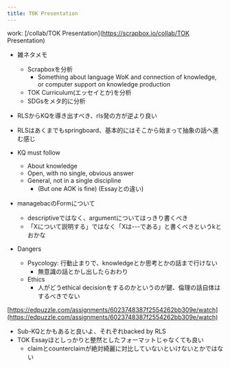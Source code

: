 ```yaml
---
title: TOK Presentation
---
```


work: \[/collab/TOK Presentation\](https://scrapbox.io/collab/TOK Presentation)

* 雑ネタメモ
  
  * Scrapboxを分析
    * Something about language WoK and connection of knowledge, or computer support on knowledge production
  * TOK Curriculum(エッセイとか)を分析
  * SDGsをメタ的に分析
* RLSからKQを導き出すべき、rls発の方が逆より良い

* RLSはあくまでもspringboard、基本的にはそこから始まって抽象の話へ進む感じ

* KQ must follow
  
  * About knowledge
  * Open, with no single, obvious answer
  * General, not in a single discipline
    * (But one AOK is fine) (Essayとの違い)
* managebacのFormについて
  
  * descriptiveではなく、argumentについてはっきり書くべき
  * 「Xについて説明する」ではなく「Xは---である」と書くべきというkとおかな
* Dangers
  
  * Psycology: 行動止まりで、knowledgeとか思考とかの話まで行けない
    * 無意識の話とかし出したらおわり
  * Ethics
    * 人がどうethical decisionをするのかというのが鍵、倫理の話自体はするべきでない

[https://edpuzzle.com/assignments/6023748387f2554262bb309e/watch](https://edpuzzle.com/assignments/6023748387f2554262bb309e/watch)

* Sub-KQとかもあると良いよ、それぞれbacked by RLS
* TOK Essayほとしっかりと整然としたフォーマットじゃなくても良い
  * claimとcounterclaimが絶対綺麗に対比していないといけないとかではない
